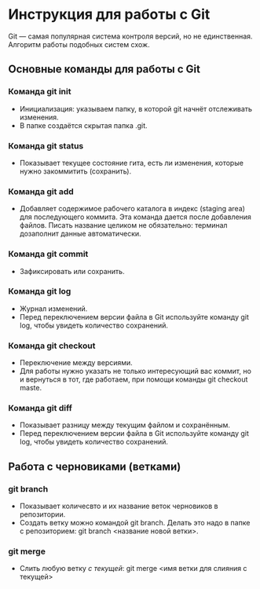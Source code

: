 # Инструкция для работы с Git

Git — самая популярная система контроля
версий, но не единственная. Алгоритм
работы подобных систем схож.

## Основные команды для работы с Git

### Команда git init
* Инициализация: указываем папку, в которой
git начнёт отслеживать изменения.
* В папке создаётся скрытая папка .git.

### Команда git status
* Показывает текущее состояние гита, есть 
ли изменения, которые нужно закоммитить
(сохранить).

### Команда git add
* Добавляет содержимое рабочего каталога в индекс (staging area) для последующего коммита. Эта команда дается после добавления файлов. Писать название целиком не обязательно: терминал дозаполнит данные автоматически.

### Команда git commit
* Зафиксировать или сохранить.

### Команда git log
* Журнал изменений.
* Перед переключением версии файла в Git используйте команду git log, чтобы увидеть количество сохранений.

### Команда git checkout
* Переключение между версиями.
* Для работы нужно указать не только интересующий вас коммит, но и вернуться  в тот, где работаем, при помощи команды  git checkout maste.

### Команда git diff
* Показывает разницу между текущим файлом и сохранённым.
* Перед переключением версии файла в Git используйте команду git log, чтобы увидеть количество сохранений.

## Работа с черновиками (ветками)

### git branch
* Показывает количесвто и их название веток черновиков в репозитории.
* Создать ветку можно командой git branch. Делать это надо в папке с репозиторием: git branch <название новой ветки>. 

### git merge
* Слить любую ветку _с текущей_: git merge <имя ветки для слияния с текущей>



